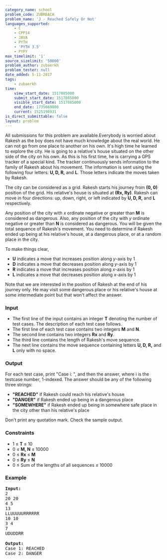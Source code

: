 ```yaml
---
category_name: school
problem_code: ZUBREACH
problem_name: 'J - Reached Safely Or Not'
languages_supported:
    - C
    - CPP14
    - JAVA
    - PYTH
    - 'PYTH 3.5'
    - PYPY
max_timelimit: '1'
source_sizelimit: '50000'
problem_author: zubaerkh
problem_tester: null
date_added: 5-11-2017
tags:
    - zubaerkh
time:
    view_start_date: 1517085000
    submit_start_date: 1517085000
    visible_start_date: 1517085000
    end_date: 1735669800
    current: 1525198931
is_direct_submittable: false
layout: problem
---
```

All submissions for this problem are available.Everybody is worried about Rakesh as the boy does not have much knowledge about the real world. He can not go from one place to another on his own. It's high time he learned to explore the city. He is going to a relative's house situated on the other side of the city on his own. As this is his first time, he is carrying a GPS tracker of a special kind. The tracker continuously sends information to the family of Rakesh about his movement. The information is sent using the following four letters: **U, D, R,** and **L**. Those letters indicate the moves taken by Rakesh.

The city can be considered as a grid. Rakesh starts his journey from **(0, 0)** position of the grid. His relative's house is situated at **(Rx, Ry)**. Rakesh can move in four directions: up, down, right, or left indicated by **U, D, R,** and **L** respectively.

Any position of the city with *x* ordinate negative or greater than **M** is considered as dangerous. Also, any position of the city with *y* ordinate negative or greater than **N** is considered as dangerous. You will be given the total sequence of Rakesh's movement. You need to determine if Rakesh ended up being at his relative's house, at a dangerous place, or at a random place in the city.

To make things clear,

- **U** indicates a move that increases position along *y*-axis by 1
- **D** indicates a move that decreases position along *y*-axis by 1
- **R** indicates a move that increases position along *x*-axis by 1
- **L** indicates a move that decreases position along *x*-axis by 1

Note that we are interested in the position of Rakesh at the end of his journey only. He may visit some dangerous place or his relative's house at some intermediate point but that won't affect the answer.

### Input

- The first line of the input contains an integer **T** denoting the number of test cases. The description of each test case follows.
- The first line of each test case contains two integers **M** and **N**.
- The second line contains two integers **Rx** and **Ry**.
- The third line contains the length of Rakesh's move sequence.
- The next line contains the move sequence containing letters **U, D, R,** and **L** only with no space.

### Output

For each test case, print "Case i: ", and then the answer, where i is the testcase number, 1-indexed. The answer should be any of the following three strings:

- **"REACHED"** if Rakesh could reach his relative's house
- **"DANGER"** if Rakesh ended up being in a dangerous place
- **"SOMEWHERE"** if Rakesh ended up being in somewhere safe place in the city other than his relative's place

Don't print any quotation mark. Check the sample output.

### Constraints

- 1 ≤ **T** ≤ 10
- 0 ≤ **M, N** ≤ 10000
- 0 ≤ **Rx** ≤  **M**
- 0 ≤ **Ry** ≤  **N**
- 0 ≤ Sum of the lengths of all sequences ≤ 10000

### Example

<pre><b>Input:</b>
2
20 20
4 5
13
LLUUUUURRRRRR
10 10
3 4
7
UDUDDRR

<b>Output:</b>
Case 1: REACHED
Case 2: DANGER
</pre>